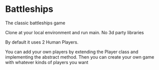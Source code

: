 # Battleships
The classic battleships game


Clone at your local environment and run main. No 3d party libraries

By default it uses 2 Human Players.

You can add your own players by extending the Player class and implementing the abstract method. 
Then you can create your own game with whatever kinds of players you want
